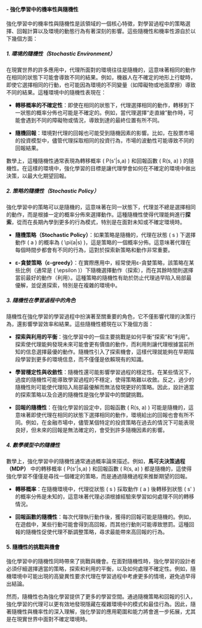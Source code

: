 #### - **強化學習中的機率性與隨機性**

強化學習中的機率性與隨機性是該領域的一個核心特徵，對學習過程中的策略選擇、回報計算以及環境的動態行為有著深刻的影響。這些隨機性和機率性源自於以下幾個方面：

##### 1. **環境的隨機性（Stochastic Environment）**

在現實世界的許多應用中，代理所面對的環境往往是隨機的，這意味著相同的動作在相同的狀態下可能會導致不同的結果。例如，機器人在不確定的地形上行駛時，即使它選擇相同的行動，也可能因為環境的不同變量（如障礙物或地面摩擦）導致不同的結果。這種環境中的隨機性表現在：

- **轉移概率的不確定性**：即使在相同的狀態下，代理選擇相同的動作，轉移到下一狀態的概率分佈也可能是不確定的。例如，當代理選擇“走直線”動作時，可能會遇到不同的障礙物或情況，導致到達的最終位置有所不同。

- **隨機回報**：環境對代理的回報也可能受到隨機因素的影響。比如，在股票市場的投資模型中，儘管代理採取相同的投資行為，市場的波動性可能導致不同的回報結果。

數學上，這種隨機性通常表現為轉移概率 \( P(s'|s,a) \) 和回報函數 \( R(s, a) \) 的隨機性。在這樣的環境中，強化學習的目標是讓代理學會如何在不確定的環境中做出決策，以最大化期望回報。

##### 2. **策略的隨機性（Stochastic Policy）**

強化學習中的策略可以是隨機的，這意味著在同一狀態下，代理並不總是選擇相同的動作，而是根據一定的概率分佈來選擇動作。這種隨機性使得代理能夠進行**探索**，從而在長期內學到更多的行為模式，特別是在面對未知或不確定環境時。

- **隨機策略（Stochastic Policy）**：如果策略是隨機的，代理在狀態 \( s \) 下選擇動作 \( a \) 的概率為 \( \pi(a|s) \)，這是策略的一個概率分佈。這意味著代理在每個時間步都會有不同的行為，這對於探索新策略和動作非常重要。

- **ε-貪婪策略（ε-greedy）**：在實際應用中，經常使用ε-貪婪策略，該策略在某些比例（通常是 \( \epsilon \)）下隨機選擇動作（探索），而在其餘時間則選擇當前最好的動作（利用）。這種策略的隨機性有助於防止代理過早陷入局部最優解，並促進探索，特別是在複雜的環境中。

##### 3. **隨機性在學習過程中的角色**

隨機性在強化學習的學習過程中扮演著至關重要的角色，它不僅影響代理的決策行為，還影響學習效率和結果。這些隨機性體現在以下幾個方面：

- **探索與利用的平衡**：強化學習中的一個主要挑戰是如何平衡“探索”和“利用”。探索使代理能夠發現未來可能會更有價值的動作，而利用則讓代理根據當前所知的信息選擇最優的動作。隨機性引入了探索機會，這樣代理就能夠在早期階段學習到更多的環境信息，而不僅僅是依賴現有的知識。

- **學習穩定性與收斂性**：隨機性還可能影響學習過程的穩定性。在某些情況下，過度的隨機性可能導致學習過程的不穩定，使得策略難以收斂。反之，過少的隨機性則可能使代理陷入局部最優解而無法發現更好的策略。因此，設計適當的探索策略以及合適的隨機性是強化學習中的關鍵挑戰。

- **回報的隨機性**：在強化學習的設定中，回報函數 \( R(s, a) \) 可能是隨機的，這意味著即使代理在相同的狀態下選擇相同的動作，環境給出的回報也會有所不同。例如，在金融市場中，儘管某個特定的投資策略在過去的情況下可能表現良好，但未來的回報是無法確定的，會受到許多隨機因素的影響。

##### 4. **數學模型中的隨機性**

數學上，強化學習中的隨機性通常通過概率論來描述。例如，**馬可夫決策過程（MDP）** 中的轉移概率 \( P(s'|s,a) \) 和回報函數 \( R(s, a) \) 都是隨機的，這使得強化學習不僅僅是尋找一個確定的策略，而是通過隨機過程來推斷期望的回報。

- **轉移概率**：在隨機環境中，代理從狀態 \( s \) 採取動作 \( a \) 後轉移到狀態 \( s' \) 的概率分佈是未知的，這意味著代理必須根據經驗來學習如何處理不同的轉移情況。

- **回報函數的隨機性**：每次代理執行動作後，獲得的回報可能是隨機的。例如，在遊戲中，某些行動可能會得到高回報，而其他行動則可能導致懲罰。這種回報的隨機性促使代理不斷調整策略，尋求最能帶來高回報的行為。

#### 5. **隨機性的挑戰與機會**

強化學習中的隨機性同時帶來了挑戰與機會。在面對隨機性時，強化學習的設計者必須仔細選擇適當的策略，探索和利用的平衡，以及如何處理不確定性。例如，隨機環境中可能出現的高變異性要求代理在學習過程中考慮更多的情境，避免過早得出結論。

然而，隨機性也為強化學習提供了更多的學習空間。通過隨機策略和回報的引入，強化學習的代理可以更有效地發現隱藏在複雜環境中的模式和最佳行為。因此，隨著隨機性與機率性的深入理解，強化學習的應用範圍和能力將會進一步拓展，尤其是在現實世界中面對不確定環境時。